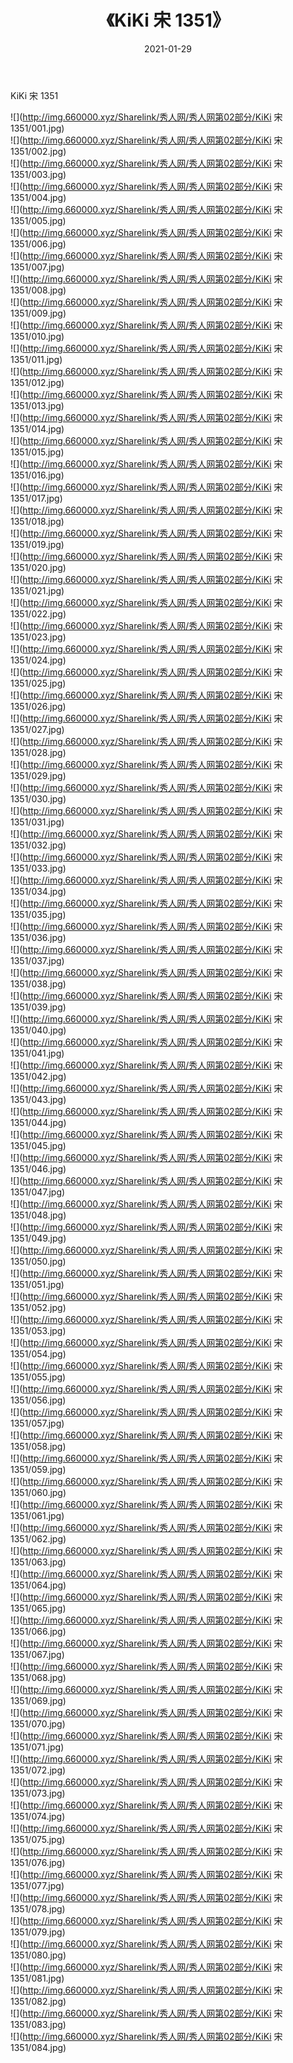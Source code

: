 ﻿---
layout: post
title:  《KiKi 宋 1351》
date:   2021-01-29
img: http://img.660000.xyz/Sharelink/秀人网/秀人网第02部分/KiKi 宋 1351/000.jpg
categories: [美女, 清纯, 唯美]
---

KiKi 宋 1351

  ![](http://img.660000.xyz/Sharelink/秀人网/秀人网第02部分/KiKi 宋 1351/001.jpg) <br> ![](http://img.660000.xyz/Sharelink/秀人网/秀人网第02部分/KiKi 宋 1351/002.jpg) <br> ![](http://img.660000.xyz/Sharelink/秀人网/秀人网第02部分/KiKi 宋 1351/003.jpg) <br> ![](http://img.660000.xyz/Sharelink/秀人网/秀人网第02部分/KiKi 宋 1351/004.jpg) <br> ![](http://img.660000.xyz/Sharelink/秀人网/秀人网第02部分/KiKi 宋 1351/005.jpg) <br> ![](http://img.660000.xyz/Sharelink/秀人网/秀人网第02部分/KiKi 宋 1351/006.jpg) <br> ![](http://img.660000.xyz/Sharelink/秀人网/秀人网第02部分/KiKi 宋 1351/007.jpg) <br> ![](http://img.660000.xyz/Sharelink/秀人网/秀人网第02部分/KiKi 宋 1351/008.jpg) <br> ![](http://img.660000.xyz/Sharelink/秀人网/秀人网第02部分/KiKi 宋 1351/009.jpg) <br> ![](http://img.660000.xyz/Sharelink/秀人网/秀人网第02部分/KiKi 宋 1351/010.jpg) <br> ![](http://img.660000.xyz/Sharelink/秀人网/秀人网第02部分/KiKi 宋 1351/011.jpg) <br> ![](http://img.660000.xyz/Sharelink/秀人网/秀人网第02部分/KiKi 宋 1351/012.jpg) <br> ![](http://img.660000.xyz/Sharelink/秀人网/秀人网第02部分/KiKi 宋 1351/013.jpg) <br> ![](http://img.660000.xyz/Sharelink/秀人网/秀人网第02部分/KiKi 宋 1351/014.jpg) <br> ![](http://img.660000.xyz/Sharelink/秀人网/秀人网第02部分/KiKi 宋 1351/015.jpg) <br> ![](http://img.660000.xyz/Sharelink/秀人网/秀人网第02部分/KiKi 宋 1351/016.jpg) <br> ![](http://img.660000.xyz/Sharelink/秀人网/秀人网第02部分/KiKi 宋 1351/017.jpg) <br> ![](http://img.660000.xyz/Sharelink/秀人网/秀人网第02部分/KiKi 宋 1351/018.jpg) <br> ![](http://img.660000.xyz/Sharelink/秀人网/秀人网第02部分/KiKi 宋 1351/019.jpg) <br> ![](http://img.660000.xyz/Sharelink/秀人网/秀人网第02部分/KiKi 宋 1351/020.jpg) <br> ![](http://img.660000.xyz/Sharelink/秀人网/秀人网第02部分/KiKi 宋 1351/021.jpg) <br> ![](http://img.660000.xyz/Sharelink/秀人网/秀人网第02部分/KiKi 宋 1351/022.jpg) <br> ![](http://img.660000.xyz/Sharelink/秀人网/秀人网第02部分/KiKi 宋 1351/023.jpg) <br> ![](http://img.660000.xyz/Sharelink/秀人网/秀人网第02部分/KiKi 宋 1351/024.jpg) <br> ![](http://img.660000.xyz/Sharelink/秀人网/秀人网第02部分/KiKi 宋 1351/025.jpg) <br> ![](http://img.660000.xyz/Sharelink/秀人网/秀人网第02部分/KiKi 宋 1351/026.jpg) <br> ![](http://img.660000.xyz/Sharelink/秀人网/秀人网第02部分/KiKi 宋 1351/027.jpg) <br> ![](http://img.660000.xyz/Sharelink/秀人网/秀人网第02部分/KiKi 宋 1351/028.jpg) <br> ![](http://img.660000.xyz/Sharelink/秀人网/秀人网第02部分/KiKi 宋 1351/029.jpg) <br> ![](http://img.660000.xyz/Sharelink/秀人网/秀人网第02部分/KiKi 宋 1351/030.jpg) <br> ![](http://img.660000.xyz/Sharelink/秀人网/秀人网第02部分/KiKi 宋 1351/031.jpg) <br> ![](http://img.660000.xyz/Sharelink/秀人网/秀人网第02部分/KiKi 宋 1351/032.jpg) <br> ![](http://img.660000.xyz/Sharelink/秀人网/秀人网第02部分/KiKi 宋 1351/033.jpg) <br> ![](http://img.660000.xyz/Sharelink/秀人网/秀人网第02部分/KiKi 宋 1351/034.jpg) <br> ![](http://img.660000.xyz/Sharelink/秀人网/秀人网第02部分/KiKi 宋 1351/035.jpg) <br> ![](http://img.660000.xyz/Sharelink/秀人网/秀人网第02部分/KiKi 宋 1351/036.jpg) <br> ![](http://img.660000.xyz/Sharelink/秀人网/秀人网第02部分/KiKi 宋 1351/037.jpg) <br> ![](http://img.660000.xyz/Sharelink/秀人网/秀人网第02部分/KiKi 宋 1351/038.jpg) <br> ![](http://img.660000.xyz/Sharelink/秀人网/秀人网第02部分/KiKi 宋 1351/039.jpg) <br> ![](http://img.660000.xyz/Sharelink/秀人网/秀人网第02部分/KiKi 宋 1351/040.jpg) <br> ![](http://img.660000.xyz/Sharelink/秀人网/秀人网第02部分/KiKi 宋 1351/041.jpg) <br> ![](http://img.660000.xyz/Sharelink/秀人网/秀人网第02部分/KiKi 宋 1351/042.jpg) <br> ![](http://img.660000.xyz/Sharelink/秀人网/秀人网第02部分/KiKi 宋 1351/043.jpg) <br> ![](http://img.660000.xyz/Sharelink/秀人网/秀人网第02部分/KiKi 宋 1351/044.jpg) <br> ![](http://img.660000.xyz/Sharelink/秀人网/秀人网第02部分/KiKi 宋 1351/045.jpg) <br> ![](http://img.660000.xyz/Sharelink/秀人网/秀人网第02部分/KiKi 宋 1351/046.jpg) <br> ![](http://img.660000.xyz/Sharelink/秀人网/秀人网第02部分/KiKi 宋 1351/047.jpg) <br> ![](http://img.660000.xyz/Sharelink/秀人网/秀人网第02部分/KiKi 宋 1351/048.jpg) <br> ![](http://img.660000.xyz/Sharelink/秀人网/秀人网第02部分/KiKi 宋 1351/049.jpg) <br> ![](http://img.660000.xyz/Sharelink/秀人网/秀人网第02部分/KiKi 宋 1351/050.jpg) <br> ![](http://img.660000.xyz/Sharelink/秀人网/秀人网第02部分/KiKi 宋 1351/051.jpg) <br> ![](http://img.660000.xyz/Sharelink/秀人网/秀人网第02部分/KiKi 宋 1351/052.jpg) <br> ![](http://img.660000.xyz/Sharelink/秀人网/秀人网第02部分/KiKi 宋 1351/053.jpg) <br> ![](http://img.660000.xyz/Sharelink/秀人网/秀人网第02部分/KiKi 宋 1351/054.jpg) <br> ![](http://img.660000.xyz/Sharelink/秀人网/秀人网第02部分/KiKi 宋 1351/055.jpg) <br> ![](http://img.660000.xyz/Sharelink/秀人网/秀人网第02部分/KiKi 宋 1351/056.jpg) <br> ![](http://img.660000.xyz/Sharelink/秀人网/秀人网第02部分/KiKi 宋 1351/057.jpg) <br> ![](http://img.660000.xyz/Sharelink/秀人网/秀人网第02部分/KiKi 宋 1351/058.jpg) <br> ![](http://img.660000.xyz/Sharelink/秀人网/秀人网第02部分/KiKi 宋 1351/059.jpg) <br> ![](http://img.660000.xyz/Sharelink/秀人网/秀人网第02部分/KiKi 宋 1351/060.jpg) <br> ![](http://img.660000.xyz/Sharelink/秀人网/秀人网第02部分/KiKi 宋 1351/061.jpg) <br> ![](http://img.660000.xyz/Sharelink/秀人网/秀人网第02部分/KiKi 宋 1351/062.jpg) <br> ![](http://img.660000.xyz/Sharelink/秀人网/秀人网第02部分/KiKi 宋 1351/063.jpg) <br> ![](http://img.660000.xyz/Sharelink/秀人网/秀人网第02部分/KiKi 宋 1351/064.jpg) <br> ![](http://img.660000.xyz/Sharelink/秀人网/秀人网第02部分/KiKi 宋 1351/065.jpg) <br> ![](http://img.660000.xyz/Sharelink/秀人网/秀人网第02部分/KiKi 宋 1351/066.jpg) <br> ![](http://img.660000.xyz/Sharelink/秀人网/秀人网第02部分/KiKi 宋 1351/067.jpg) <br> ![](http://img.660000.xyz/Sharelink/秀人网/秀人网第02部分/KiKi 宋 1351/068.jpg) <br> ![](http://img.660000.xyz/Sharelink/秀人网/秀人网第02部分/KiKi 宋 1351/069.jpg) <br> ![](http://img.660000.xyz/Sharelink/秀人网/秀人网第02部分/KiKi 宋 1351/070.jpg) <br> ![](http://img.660000.xyz/Sharelink/秀人网/秀人网第02部分/KiKi 宋 1351/071.jpg) <br> ![](http://img.660000.xyz/Sharelink/秀人网/秀人网第02部分/KiKi 宋 1351/072.jpg) <br> ![](http://img.660000.xyz/Sharelink/秀人网/秀人网第02部分/KiKi 宋 1351/073.jpg) <br> ![](http://img.660000.xyz/Sharelink/秀人网/秀人网第02部分/KiKi 宋 1351/074.jpg) <br> ![](http://img.660000.xyz/Sharelink/秀人网/秀人网第02部分/KiKi 宋 1351/075.jpg) <br> ![](http://img.660000.xyz/Sharelink/秀人网/秀人网第02部分/KiKi 宋 1351/076.jpg) <br> ![](http://img.660000.xyz/Sharelink/秀人网/秀人网第02部分/KiKi 宋 1351/077.jpg) <br> ![](http://img.660000.xyz/Sharelink/秀人网/秀人网第02部分/KiKi 宋 1351/078.jpg) <br> ![](http://img.660000.xyz/Sharelink/秀人网/秀人网第02部分/KiKi 宋 1351/079.jpg) <br> ![](http://img.660000.xyz/Sharelink/秀人网/秀人网第02部分/KiKi 宋 1351/080.jpg) <br> ![](http://img.660000.xyz/Sharelink/秀人网/秀人网第02部分/KiKi 宋 1351/081.jpg) <br> ![](http://img.660000.xyz/Sharelink/秀人网/秀人网第02部分/KiKi 宋 1351/082.jpg) <br> ![](http://img.660000.xyz/Sharelink/秀人网/秀人网第02部分/KiKi 宋 1351/083.jpg) <br> ![](http://img.660000.xyz/Sharelink/秀人网/秀人网第02部分/KiKi 宋 1351/084.jpg) <br>